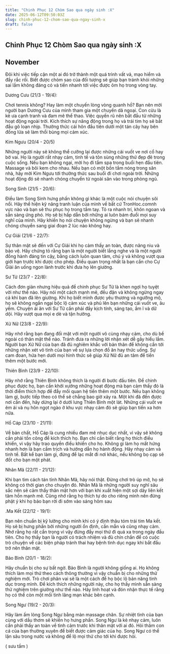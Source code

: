 ```yaml
---
title: "Chinh Phục 12 Chòm Sao qua ngày sinh :X"
date: 2025-06-12T09:50:03Z
slug: chinh-phuc-12-chom-sao-qua-ngay-sinh-x
draft: false
---
```


## Chinh Phục 12 Chòm Sao qua ngày sinh :X

## November

Đôi khi việc tiếp cận một ai đó trở thành một quá trình vất vả, mạo hiểm và đầy rắc rối. Biết được chòm sao của đối tượng sẽ giúp bạn tránh khỏi những sai lầm không đáng có và tiến nhanh tới việc được ôm họ trong vòng tay.
 
Dương Cưu (21/3 - 19/4):

Chơi tennis không? Hay làm một chuyến lòng vòng quanh hồ? Bạn nên mời người bạn Dương Cưu của mình tham gia một chuyến dã ngoại. Con cừu là kẻ ưa cạnh tranh và đam mê thể thao. Việc quyến rũ nên bắt đầu từ những hoạt động ngoài trời. Kích thích sự năng động trong họ và trái tim họ sẽ bắt đầu gõ loạn nhịp. Thưởng thức cái hôn đầu tiên dưới một tán cây hay bên đống lửa sẽ làm thổi bùng mọi cảm xúc.

Kim Ngưu (20/4 - 20/5)

Những người này sẽ không thể cưỡng lại được những cái vuốt ve nơi cổ hay bờ vai. Họ là người rất nhạy cảm, tinh tế và tôn sùng những thứ đẹp đẽ trong cuộc sống. Nếu bạn không ngại, mời họ đi tắm spa trong buổi hẹn đầu tiên. Massage và bôi kem cho nhau. Nếu bạn có một bồn tắm nóng trong sân nhà, hãy mời Kim Ngưu tới thưởng thức sau buổi đi chơi ngoài trời. Những hoạt động đó sẽ nhanh chóng chuyển từ ngoài sân vào trong phòng ngủ.

Song Sinh (21/5 - 20/6):

Điều làm Song Sinh hưng phấn không gì khác là một cuộc nói chuyện sôi nổi. Hãy thể hiện kỹ năng tranh luận của mình về bất cứ TronHoc.comnh vực nào và bạn sẽ thu phục họ trong tầm tay. Tỏ ra nhanh trí, khôn ngoan và sẵn sàng ứng phó. Họ sẽ bị hấp dẫn bởi những ai luôn bám đuổi mọi suy nghĩ của mình. Hãy khiến họ nói chuyện không ngừng và bạn sẽ nhanh chóng chuyển sang giai đoạn 2 lúc nào không hay.

Cự Giải (21/6 - 22/7):


Sự thân mật sẽ đến với Cự Giải khi họ cảm thấy an toàn, được nâng niu và bảo vệ. Hãy chứng tỏ rằng bạn là một người biết lắng nghe và là một người đồng hành đáng tin cậy, bằng cách luôn quan tâm, chú ý và không vượt qua giới hạn trước khi được cho phép. Điều quan trọng nhất là bạn cần cho Cự Giải ăn uống ngon lành trước khi đưa họ lên giường.

Sư Tử (23/7 - 22/8):

Cách đơn giản nhưng hiệu quả để chinh phục Sư Tử là khen ngợi họ tuyệt vời như thế nào. Hãy nói một cách mạnh mẽ, đều đặn và không ngừng ngay cả khi bạn đã lên giường. Khi họ biết mình được yêu thương và ngưỡng mộ, họ sẽ không ngần ngại bộc lộ cảm xúc và phủ lên bạn những cái vuốt ve, âu yếm. Chuyện ái ân với Sư Tử cần phải đầy kịch tính, sáng tạo, ầm ĩ và dữ dội. Hãy vượt qua mọi e dè và tận hưởng.

Xử Nữ (23/8 - 22/9):


Hãy nhớ rằng bạn đang đối mặt với một người vô cùng nhạy cảm, cho dù bề ngoài có thân mật thế nào. Tránh đưa ra những lời nhận xét dễ gây hiểu lầm. Người bạn Xử Nữ của bạn đã đủ nghiêm khắc với bản thân để không cần tới những nhận xét vô tình của bạn về sự lựa chọn đồ ăn hay thức uống. Sự cam đoan, hứa hẹn dưới mọi hình thức sẽ giúp Xử Nữ đủ an tâm để tiến thêm một bước mới.

Thiên Bình (23/9 - 22/10):

Hãy nhớ rằng Thiên Bình không thích là người đi bước đầu tiên. Để chinh phục được họ, bạn cần khởi xướng những hoạt động mà bạn cảm thấy đó là thời điểm thích hợp để đẩy mối quan hệ tiến thêm một bước. Nếu bạn không làm gì, bước tiếp theo có thể sẽ chẳng bao giờ xảy ra. Một khi đã đến được nơi cần đến, hãy dừng lại ở dưới lưng Thiên Bình một lát. Những cái vuốt ve êm ái và nụ hôn ngọt ngào ở khu vực nhạy cảm đó sẽ giúp bạn tiến xa hơn nữa.

Hổ Cáp (23/10 - 21/11):


Về bản chất, Hổ Cáp là cung nhiều đam mê nhục dục nhất, vì vậy sẽ không cần phải tốn công để kích thích họ. Bạn chỉ cần biết rằng họ thích điều khiển, vì vậy hãy trao quyền điều khiển cho họ. Không gì làm họ mất hứng nhanh hơn là bạn cầm trịch và hướng dẫn họ hành động. Hãy nhạy cảm và tinh tế. Bất kể bạn làm gì, đừng để lạc mắt đi nơi khác, nếu không bọ cạp sẽ đốt cho bạn một phát.

Nhân Mã (22/11 - 21/12):

Khi bạn tìm cách tán tỉnh Nhân Mã, hãy nói thật. Đừng chơi trò úp mở, họ sẽ không có thời gian cho chuyện đó. Nhân Mã là những người suy nghĩ sâu sắc nên sẽ cảm thấy thân mật hơn với bạn khi xuất hiện một sợi dây liên kết tâm hồn mạnh mẽ. Cũng nhớ rằng họ thích tự do cho riêng mình nên đừng phật ý khi họ bảo bạn rời đi sớm vào sáng hôm sau

.Ma Kết (22/12 - 19/1):

Bạn nên chuẩn bị kỹ lưỡng cho mình khi có ý định thâu tóm trái tim Ma kết. Họ sẽ bị hưng phấn bởi những người ổn định, cần mẫn và cũng nhạy cảm. Nhớ rằng họ rất cẩn trọng vì vậy đừng đẩy mọi thứ đi quá xa trong ngày đầu tiên. Cho họ thấy bạn là người có trách nhiệm và đủ chín chắn để có cuộc trò chuyện về các biện pháp tránh thai hay bệnh tình dục ngay khi bắt đầu trở nên thân mật.

Bảo Bình (20/1 - 18/2):

Hãy chuẩn bị cho sự bất ngờ. Bảo Bình là người không giống ai. Họ không thích làm mọi thứ theo cách thông thường vì vậy chuẩn bị cho những thử nghiệm mới. Trò chơi phân vai sẽ là một cách để họ bộc lộ bản năng tình dục trong mình. Để kích thích những người này, cho họ thấy mình sẵn sàng thử nghiệm trên giường như thế nào. Hãy linh hoạt và đón nhận thực tế rằng họ có thể còn một mối tình lãng mạn khác bên cạnh.

Song Ngư (19/2 - 20/3):

Hãy làm ấm lòng Song Ngư bằng màn massage chân. Sự nhiệt tình của bạn cùng với dầu thơm sẽ khiến họ hưng phấn. Song Ngư là kẻ nhạy cảm, luôn cần phải thấy an toàn về tình cảm trước khi thân mật với ai đó. Hỏi thăm con cá của bạn thường xuyên để biết được cảm giác của họ. Song Ngư có thể lặn sâu trong nước và không để lộ mọi thứ cho tới khi được hỏi.

( sưu tầm )